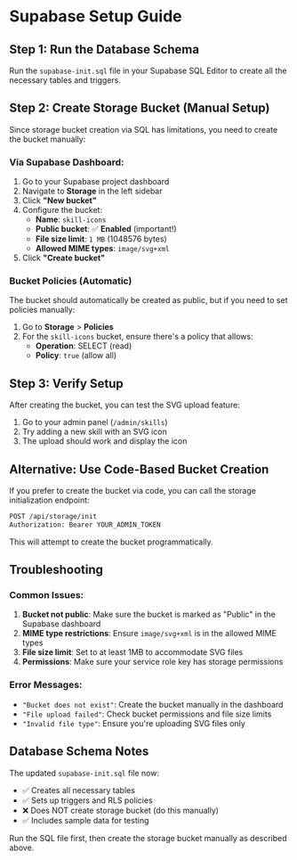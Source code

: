 # Supabase Setup Guide

## Step 1: Run the Database Schema

Run the `supabase-init.sql` file in your Supabase SQL Editor to create all the necessary tables and triggers.

## Step 2: Create Storage Bucket (Manual Setup)

Since storage bucket creation via SQL has limitations, you need to create the bucket manually:

### Via Supabase Dashboard:

1. Go to your Supabase project dashboard
2. Navigate to **Storage** in the left sidebar
3. Click **"New bucket"**
4. Configure the bucket:
   - **Name**: `skill-icons`
   - **Public bucket**: ✅ **Enabled** (important!)
   - **File size limit**: `1 MB` (1048576 bytes)
   - **Allowed MIME types**: `image/svg+xml`
5. Click **"Create bucket"**

### Bucket Policies (Automatic)

The bucket should automatically be created as public, but if you need to set policies manually:

1. Go to **Storage** > **Policies**
2. For the `skill-icons` bucket, ensure there's a policy that allows:
   - **Operation**: SELECT (read)
   - **Policy**: `true` (allow all)

## Step 3: Verify Setup

After creating the bucket, you can test the SVG upload feature:

1. Go to your admin panel (`/admin/skills`)
2. Try adding a new skill with an SVG icon
3. The upload should work and display the icon

## Alternative: Use Code-Based Bucket Creation

If you prefer to create the bucket via code, you can call the storage initialization endpoint:

```bash
POST /api/storage/init
Authorization: Bearer YOUR_ADMIN_TOKEN
```

This will attempt to create the bucket programmatically.

## Troubleshooting

### Common Issues:

1. **Bucket not public**: Make sure the bucket is marked as "Public" in the Supabase dashboard
2. **MIME type restrictions**: Ensure `image/svg+xml` is in the allowed MIME types
3. **File size limit**: Set to at least 1MB to accommodate SVG files
4. **Permissions**: Make sure your service role key has storage permissions

### Error Messages:

- `"Bucket does not exist"`: Create the bucket manually in the dashboard
- `"File upload failed"`: Check bucket permissions and file size limits
- `"Invalid file type"`: Ensure you're uploading SVG files only

## Database Schema Notes

The updated `supabase-init.sql` file now:
- ✅ Creates all necessary tables
- ✅ Sets up triggers and RLS policies  
- ❌ Does NOT create storage bucket (do this manually)
- ✅ Includes sample data for testing

Run the SQL file first, then create the storage bucket manually as described above.

